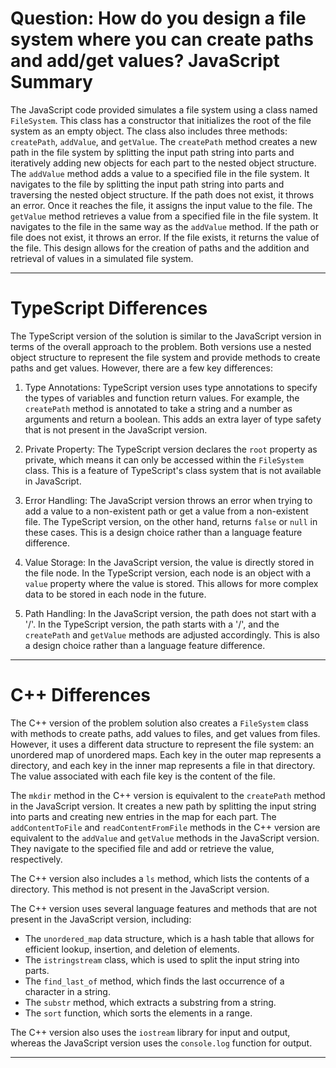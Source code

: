 # Question: How do you design a file system where you can create paths and add/get values? JavaScript Summary

The JavaScript code provided simulates a file system using a class named `FileSystem`. This class has a constructor that initializes the root of the file system as an empty object. The class also includes three methods: `createPath`, `addValue`, and `getValue`. The `createPath` method creates a new path in the file system by splitting the input path string into parts and iteratively adding new objects for each part to the nested object structure. The `addValue` method adds a value to a specified file in the file system. It navigates to the file by splitting the input path string into parts and traversing the nested object structure. If the path does not exist, it throws an error. Once it reaches the file, it assigns the input value to the file. The `getValue` method retrieves a value from a specified file in the file system. It navigates to the file in the same way as the `addValue` method. If the path or file does not exist, it throws an error. If the file exists, it returns the value of the file. This design allows for the creation of paths and the addition and retrieval of values in a simulated file system.

---

# TypeScript Differences

The TypeScript version of the solution is similar to the JavaScript version in terms of the overall approach to the problem. Both versions use a nested object structure to represent the file system and provide methods to create paths and get values. However, there are a few key differences:

1. Type Annotations: TypeScript version uses type annotations to specify the types of variables and function return values. For example, the `createPath` method is annotated to take a string and a number as arguments and return a boolean. This adds an extra layer of type safety that is not present in the JavaScript version.

2. Private Property: The TypeScript version declares the `root` property as private, which means it can only be accessed within the `FileSystem` class. This is a feature of TypeScript's class system that is not available in JavaScript.

3. Error Handling: The JavaScript version throws an error when trying to add a value to a non-existent path or get a value from a non-existent file. The TypeScript version, on the other hand, returns `false` or `null` in these cases. This is a design choice rather than a language feature difference.

4. Value Storage: In the JavaScript version, the value is directly stored in the file node. In the TypeScript version, each node is an object with a `value` property where the value is stored. This allows for more complex data to be stored in each node in the future.

5. Path Handling: In the JavaScript version, the path does not start with a '/'. In the TypeScript version, the path starts with a '/', and the `createPath` and `getValue` methods are adjusted accordingly. This is also a design choice rather than a language feature difference.

---

# C++ Differences

The C++ version of the problem solution also creates a `FileSystem` class with methods to create paths, add values to files, and get values from files. However, it uses a different data structure to represent the file system: an unordered map of unordered maps. Each key in the outer map represents a directory, and each key in the inner map represents a file in that directory. The value associated with each file key is the content of the file.

The `mkdir` method in the C++ version is equivalent to the `createPath` method in the JavaScript version. It creates a new path by splitting the input string into parts and creating new entries in the map for each part. The `addContentToFile` and `readContentFromFile` methods in the C++ version are equivalent to the `addValue` and `getValue` methods in the JavaScript version. They navigate to the specified file and add or retrieve the value, respectively.

The C++ version also includes a `ls` method, which lists the contents of a directory. This method is not present in the JavaScript version.

The C++ version uses several language features and methods that are not present in the JavaScript version, including:

- The `unordered_map` data structure, which is a hash table that allows for efficient lookup, insertion, and deletion of elements.
- The `istringstream` class, which is used to split the input string into parts.
- The `find_last_of` method, which finds the last occurrence of a character in a string.
- The `substr` method, which extracts a substring from a string.
- The `sort` function, which sorts the elements in a range.

The C++ version also uses the `iostream` library for input and output, whereas the JavaScript version uses the `console.log` function for output.

---
